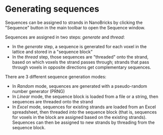 Generating sequences
====================

Sequences can be assigned to strands in NanoBricks by clicking the "Sequence" button in the main toolbar to open the Sequence window. 

Sequences are assigned in two steps: *generate* and *thread*:

- In the *generate* step, a sequence is generated for each voxel in the lattice and stored in a "sequence block"
- In the *thread* step, those sequences are "threaded" onto the strand, based on which voxels the strand passes through; strands that pass through voxels in opposite directions get complementary sequences.

There are 3 different sequence generation modes:

- In *Random* mode, sequences are generated with a pseudo-random number generator (PRNG)
- In *Linear* mode, the sequence block is loaded from a file or a string, then sequences are threaded onto the strand
- In *Excel* mode, sequences for existing strands are loaded from an Excel spreadsheet, then threaded _into_ the sequence block (that is, sequences for voxels in the block are assigned based on the existing strands). Sequences can then be assigned to new strands by threading from the sequence block.